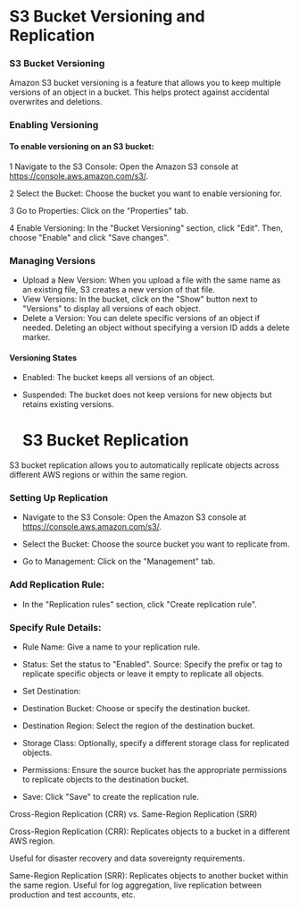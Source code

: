 # S3 Bucket Versioning and Replication
### S3 Bucket Versioning
Amazon S3 bucket versioning is a feature that allows you to keep multiple versions of an object in a bucket. This helps protect against accidental overwrites and deletions.

### Enabling Versioning
#### To enable versioning on an S3 bucket:

1 Navigate to the S3 Console: Open the Amazon S3 console at https://console.aws.amazon.com/s3/.

2 Select the Bucket: Choose the bucket you want to enable versioning for.

3 Go to Properties: Click on the "Properties" tab.

4 Enable Versioning: In the "Bucket Versioning" section, click "Edit". Then, choose "Enable" and click "Save changes".

### Managing Versions
- Upload a New Version: When you upload a file with the same name as an existing file, S3 creates a new version of that file.
- View Versions: In the bucket, click on the "Show" button next to "Versions" to display all versions of each object.
- Delete a Version: You can delete specific versions of an object if needed. Deleting an object without specifying a version ID adds a delete marker.
#### Versioning States
- Enabled: The bucket keeps all versions of an object.
- Suspended: The bucket does not keep versions for new objects but retains existing versions.
    
    # S3 Bucket Replication
S3 bucket replication allows you to automatically replicate objects across different AWS regions or within the same region.

### Setting Up Replication
- Navigate to the S3 Console: Open the Amazon S3 console at https://console.aws.amazon.com/s3/.

- Select the Bucket: Choose the source bucket you want to replicate from.

- Go to Management: Click on the "Management" tab.

### Add Replication Rule: 
- In the "Replication rules" section, click "Create replication rule".

### Specify Rule Details:

- Rule Name: Give a name to your replication rule.
- Status: Set the status to "Enabled".
Source: Specify the prefix or tag to replicate specific objects or leave it empty to replicate all objects.
- Set Destination:

- Destination Bucket: Choose or specify the destination bucket.
- Destination Region: Select the region of the destination bucket.
- Storage Class: Optionally, specify a different storage class for replicated objects.
- Permissions: Ensure the source bucket has the appropriate permissions to replicate objects to the destination bucket.

- Save: Click "Save" to create the replication rule.

Cross-Region Replication (CRR) vs. Same-Region Replication (SRR)

Cross-Region Replication (CRR): Replicates objects to a bucket in a different AWS region. 

Useful for disaster recovery and data sovereignty requirements.

Same-Region Replication (SRR): Replicates objects to another bucket within the same region. Useful for log aggregation, live replication between production and test accounts, etc.